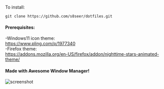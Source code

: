 
To install:  
 ```
git clone https://github.com/s8seer/dotfiles.git
 ```

#### Prerequisites:
-Windows11 icon theme:  
https://www.pling.com/p/1977340  
-Firefox theme:  
https://addons.mozilla.org/en-US/firefox/addon/nighttime-stars-animated-theme/

#### Made with Awesome Window Manager!
![screenshot](./.config/awesome/themes/buoyance/screenshot.png)
